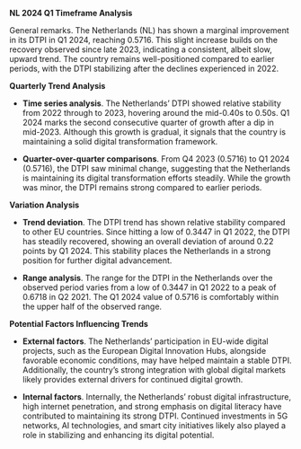 

**NL 2024 Q1 Timeframe Analysis**

General remarks. The Netherlands (NL) has shown a marginal improvement in its DTPI in Q1 2024, reaching 0.5716. This slight increase builds on the recovery observed since late 2023, indicating a consistent, albeit slow, upward trend. The country remains well-positioned compared to earlier periods, with the DTPI stabilizing after the declines experienced in 2022.

**Quarterly Trend Analysis**

- **Time series analysis**. The Netherlands’ DTPI showed relative stability from 2022 through to 2023, hovering around the mid-0.40s to 0.50s. Q1 2024 marks the second consecutive quarter of growth after a dip in mid-2023. Although this growth is gradual, it signals that the country is maintaining a solid digital transformation framework.

- **Quarter-over-quarter comparisons**. From Q4 2023 (0.5716) to Q1 2024 (0.5716), the DTPI saw minimal change, suggesting that the Netherlands is maintaining its digital transformation efforts steadily. While the growth was minor, the DTPI remains strong compared to earlier periods.

**Variation Analysis**

- **Trend deviation**. The DTPI trend has shown relative stability compared to other EU countries. Since hitting a low of 0.3447 in Q1 2022, the DTPI has steadily recovered, showing an overall deviation of around 0.22 points by Q1 2024. This stability places the Netherlands in a strong position for further digital advancement.

- **Range analysis**. The range for the DTPI in the Netherlands over the observed period varies from a low of 0.3447 in Q1 2022 to a peak of 0.6718 in Q2 2021. The Q1 2024 value of 0.5716 is comfortably within the upper half of the observed range.

**Potential Factors Influencing Trends**

- **External factors**. The Netherlands’ participation in EU-wide digital projects, such as the European Digital Innovation Hubs, alongside favorable economic conditions, may have helped maintain a stable DTPI. Additionally, the country’s strong integration with global digital markets likely provides external drivers for continued digital growth.

- **Internal factors**. Internally, the Netherlands’ robust digital infrastructure, high internet penetration, and strong emphasis on digital literacy have contributed to maintaining its strong DTPI. Continued investments in 5G networks, AI technologies, and smart city initiatives likely also played a role in stabilizing and enhancing its digital potential.
